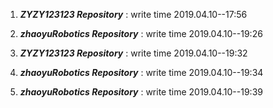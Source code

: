 
1. ***ZYZY123123 Repository*** :          write time 2019.04.10--17:56

2. ***zhaoyuRobotics Repository*** :    write time 2019.04.10--19:26

3. ***ZYZY123123 Repository*** :        write time 2019.04.10--19:32

4. ***zhaoyuRobotics Repository*** :      write time 2019.04.10--19:34

5. ***zhaoyuRobotics Repository*** :      write time 2019.04.10--19:39

